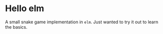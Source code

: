 # Hello elm

A small snake game implementation in `elm`. Just wanted to try it out to learn the basics.
